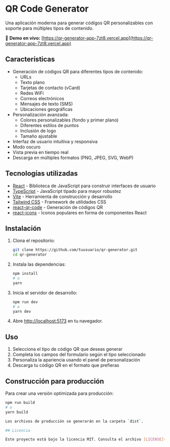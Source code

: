 # QR Code Generator

Una aplicación moderna para generar códigos QR personalizables con soporte para múltiples tipos de contenido.

🔗 **Demo en vivo:** [https://qr-generator-app-7zt8.vercel.app](https://qr-generator-app-7zt8.vercel.app)

## Características

- Generación de códigos QR para diferentes tipos de contenido:
  - URLs
  - Texto plano
  - Tarjetas de contacto (vCard)
  - Redes WiFi
  - Correos electrónicos
  - Mensajes de texto (SMS)
  - Ubicaciones geográficas
- Personalización avanzada:
  - Colores personalizables (fondo y primer plano)
  - Diferentes estilos de puntos
  - Inclusión de logo
  - Tamaño ajustable
- Interfaz de usuario intuitiva y responsiva
- Modo oscuro
- Vista previa en tiempo real
- Descarga en múltiples formatos (PNG, JPEG, SVG, WebP)

## Tecnologías utilizadas

- [React](https://reactjs.org/) - Biblioteca de JavaScript para construir interfaces de usuario
- [TypeScript](https://www.typescriptlang.org/) - JavaScript tipado para mayor robustez
- [Vite](https://vitejs.dev/) - Herramienta de construcción y desarrollo
- [Tailwind CSS](https://tailwindcss.com/) - Framework de utilidades CSS
- [react-qr-code](https://www.npmjs.com/package/react-qr-code) - Generación de códigos QR
- [react-icons](https://react-icons.github.io/react-icons/) - Iconos populares en forma de componentes React

## Instalación

1. Clona el repositorio:
   ```bash
   git clone https://github.com/tuusuario/qr-generator.git
   cd qr-generator
   ```

2. Instala las dependencias:
   ```bash
   npm install
   # o
   yarn
   ```

3. Inicia el servidor de desarrollo:
   ```bash
   npm run dev
   # o
   yarn dev
   ```

4. Abre [http://localhost:5173](http://localhost:5173) en tu navegador.

## Uso

1. Selecciona el tipo de código QR que deseas generar
2. Completa los campos del formulario según el tipo seleccionado
3. Personaliza la apariencia usando el panel de personalización
4. Descarga tu código QR en el formato que prefieras

## Construcción para producción

Para crear una versión optimizada para producción:

```bash
npm run build
# o
yarn build

Los archivos de producción se generarán en la carpeta `dist`.

## Licencia

Este proyecto está bajo la licencia MIT. Consulta el archivo [LICENSE](LICENSE) para más información.
